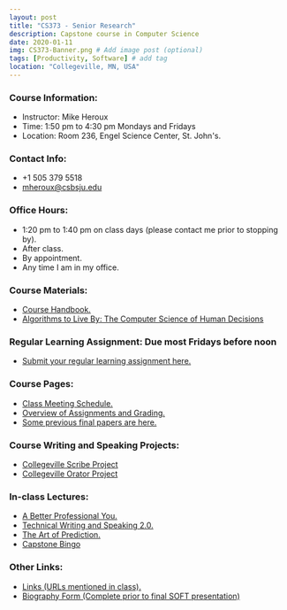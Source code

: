 ```yaml
---
layout: post
title: "CS373 - Senior Research"
description: Capstone course in Computer Science
date: 2020-01-11
img: CS373-Banner.png # Add image post (optional)
tags: [Productivity, Software] # add tag
location: "Collegeville, MN, USA"
---
```


### Course Information:
- Instructor: Mike Heroux
- Time: 1:50 pm to 4:30 pm Mondays and Fridays
- Location: Room 236, Engel Science Center, St. John's.

### Contact Info:
- +1 505 379 5518
- <mheroux@csbsju.edu>

### Office Hours:
- 1:20 pm to 1:40 pm on class days (please contact me prior to stopping by).
- After class.
- By appointment.
- Any time I am in my office.

### Course Materials:
- [Course Handbook.](https://maherou.github.io/files/CS373/CSCI373CourseHandbookSeventeenthEdition.pdf)
- [Algorithms to Live By: The Computer Science of Human Decisions](http://algorithmstoliveby.com)

### Regular Learning Assignment: Due most Fridays before noon
- [Submit your regular learning assignment here.](https://forms.gle/avA2Gpc7U4cxJjS26)

### Course Pages:
- [Class Meeting Schedule.](https://maherou.github.io/files/CS373/2020-Spring-Class-Meeting-Schedule)
- [Overview of Assignments and Grading.](https://maherou.github.io/files/CS373/Overview-of-Assignments-and-Grading)
- [Some previous final papers are here.](https://maherou.github.io/files/CS373/SamplePapers/SOTFPaperList)

### Course Writing and Speaking Projects:
- [Collegeville Scribe Project](https://collegeville.github.io/Scribe)
- [Collegeville Orator Project](https://collegeville.github.io/Orator)

### In-class Lectures:
- [A Better Professional You.](https://maherou.github.io/files/CS373/BetterYou.pdf)
- [Technical Writing and Speaking 2.0.](https://maherou.github.io/files/CS373/TechWritingSpeaking2.0.pdf)
- [The Art of Prediction.](https://maherou.github.io/files/CS373/TheArtOfPrediction.pdf)
- [Capstone Bingo](https://maherou.github.io/files/CS373/Bingo/Capstone-Bingo)

### Other Links:
- [Links (URLs mentioned in class).](https://maherou.github.io/files/CS373/CS373-Links)
- [Biography Form (Complete prior to final SOFT presentation)](https://forms.gle/FUeKq16hvtYAjEyt5)
